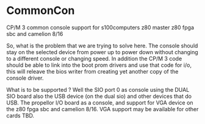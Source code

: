 # CommonCon
CP/M 3 common console support for s100computers z80 master z80 fpga sbc and camelion 8/16

So, what is the problem that we are trying to solve here.
The console should stay on the selected device from power up to power down without changing to 
a different console or changing speed.  In addition the CP/M 3 code should be able to link into 
the boot prom drivers and use that code for i/o, this will releave the bios writer from creating
yet another copy of the console driver.

What is to be supported ?  Well the SIO port 0 as console using the DUAL SIO board also the USB
device (on the dual sio) and other devices that do USB.  The propellor I/O board as a console,
and support for VGA device on the z80 fpga sbc and camelion 8/16.  VGA support may be available
for other cards TBD.


